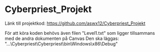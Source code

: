# Cyberpriest_Projekt
Länk till projektkod: https://github.com/aswx12/Cyberpriest_Projekt

För att köra koden behövs även filen "Level1.txt" som ligger tillsammans med de andra dokumenten på Canvas
Den ska läggas: "...\Cyberpriest\Cyberpriest\bin\Windows\x86\Debug"